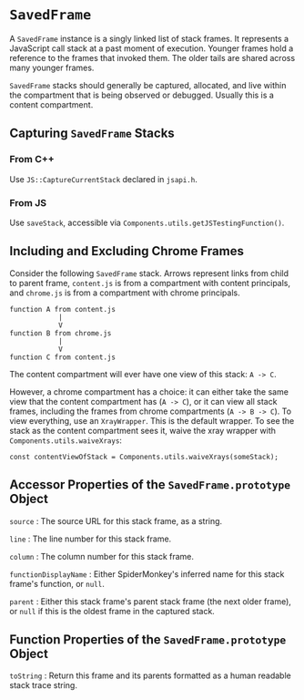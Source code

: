 # `SavedFrame`

A `SavedFrame` instance is a singly linked list of stack frames. It represents a
JavaScript call stack at a past moment of execution. Younger frames hold a
reference to the frames that invoked them. The older tails are shared across
many younger frames.

`SavedFrame` stacks should generally be captured, allocated, and live within the
compartment that is being observed or debugged. Usually this is a content
compartment.

## Capturing `SavedFrame` Stacks

### From C++

Use `JS::CaptureCurrentStack` declared in `jsapi.h`.

### From JS

Use `saveStack`, accessible via `Components.utils.getJSTestingFunction()`.

## Including and Excluding Chrome Frames

Consider the following `SavedFrame` stack. Arrows represent links from child to
parent frame, `content.js` is from a compartment with content principals, and
`chrome.js` is from a compartment with chrome principals.

    function A from content.js
                |
                V
    function B from chrome.js
                |
                V
    function C from content.js

The content compartment will ever have one view of this stack: `A -> C`.

However, a chrome compartment has a choice: it can either take the same view
that the content compartment has (`A -> C`), or it can view all stack frames,
including the frames from chrome compartments (`A -> B -> C`). To view
everything, use an `XrayWrapper`. This is the default wrapper. To see the stack
as the content compartment sees it, waive the xray wrapper with
`Components.utils.waiveXrays`:

    const contentViewOfStack = Components.utils.waiveXrays(someStack);

## Accessor Properties of the `SavedFrame.prototype` Object

`source`
:   The source URL for this stack frame, as a string.

`line`
:   The line number for this stack frame.

`column`
:   The column number for this stack frame.

`functionDisplayName`
:   Either SpiderMonkey's inferred name for this stack frame's function, or
    `null`.

`parent`
:   Either this stack frame's parent stack frame (the next older frame), or
    `null` if this is the oldest frame in the captured stack.


## Function Properties of the `SavedFrame.prototype` Object

`toString`
:   Return this frame and its parents formatted as a human readable stack trace
    string.
